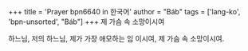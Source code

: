 +++
title = 'Prayer bpn6640 in 한국어'
author = "Báb"
tags = ['lang-ko', 'bpn-unsorted', "Báb"]
+++
제 가슴 속 소망이시여

하느님, 저의 하느님, 제가 가장 애모하는 임 이시여, 제 가슴 속 소망이시여.
